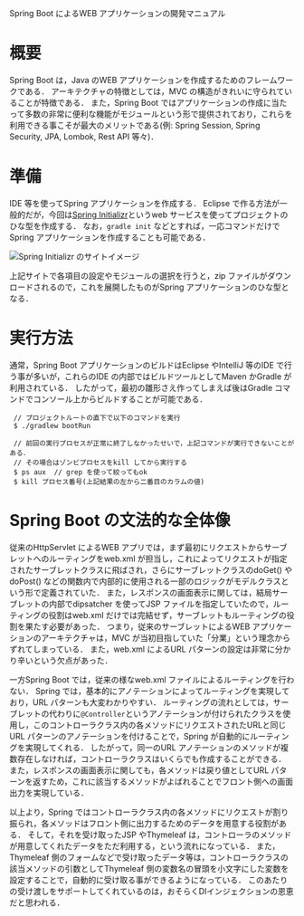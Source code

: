 Spring Boot によるWEB アプリケーションの開発マニュアル

# 概要
Spring Boot は，Java のWEB アプリケーションを作成するためのフレームワークである．
アーキテクチャの特徴としては，MVC の構造がきれいに守られていることが特徴である．
また，Spring Boot ではアプリケーションの作成に当たって多数の非常に便利な機能がモジュールという形で提供されており，これらを利用できる事こそが最大のメリットである(例: Spring Session, Spring Security, JPA, Lombok, Rest API 等々)．

# 準備
IDE 等を使ってSpring アプリケーションを作成する．
Eclipse で作る方法が一般的だが，今回は[Spring Initializr](#https://start.spring.io/)というweb サービスを使ってプロジェクトのひな型を作成する．
なお，```gradle init``` などとすれば，一応コマンドだけでSpring アプリケーションを作成することも可能である．

![Spring Initializr のサイトイメージ](https://github.com/Ailes-Grises/Java/SpringBoot/img/SpringInitializr.jpg "Spring Initializr のサイトイメージ")

上記サイトで各項目の設定やモジュールの選択を行うと，zip ファイルがダウンロードされるので，これを展開したものがSpring アプリケーションのひな型となる．

# 実行方法
通常，Spring Boot アプリケーションのビルドはEclipse やIntelliJ 等のIDE で行う事が多いが，これらのIDE の内部ではビルドツールとしてMaven かGradle が利用されている．
したがって，最初の雛形さえ作ってしまえば後はGradle コマンドでコンソール上からビルドすることが可能である．

```
 // プロジェクトルートの直下で以下のコマンドを実行
 $ ./gradlew bootRun

 // 前回の実行プロセスが正常に終了しなかったせいで，上記コマンドが実行できないことがある．
 // その場合はゾンビプロセスをkill してから実行する
 $ ps aux  // grep を使って絞ってもok
 $ kill プロセス番号(上記結果の左から二番目のカラムの値)
```

# Spring Boot の文法的な全体像
従来のHttpServlet によるWEB アプリでは，まず最初にリクエストからサーブレットへのルーティングをweb.xml が担当し，これによってリクエストが指定されたサーブレットクラスに飛ばされ，さらにサーブレットクラスのdoGet() やdoPost() などの関数内で内部的に使用される一部のロジックがモデルクラスという形で定義されていた．
また，レスポンスの画面表示に関しては，結局サーブレットの内部でdipsatcher を使ってJSP ファイルを指定していたので，ルーティングの役割はweb.xml だけでは完結せず，サーブレットもルーティングの役割を果たす必要があった．
つまり，従来のサーブレットによるWEB アプリケーションのアーキテクチャは，MVC が当初目指していた「分業」という理念からずれてしまっている．
また，web.xml によるURL パターンの設定は非常に分かり辛いという欠点があった．

一方Spring Boot では，従来の様なweb.xml ファイルによるルーティングを行わない．
Spring では，基本的にアノテーションによってルーティングを実現しており，URL パターンも大変わかりやすい．
ルーティングの流れとしては，サーブレットの代わりに```@Controller```というアノテーションが付けられたクラスを使用し，このコントローラクラス内の各メソッドにリクエストされたURLと同じURL パターンのアノテーションを付けることで，Spring が自動的にルーティングを実現してくれる．
したがって，同一のURL アノテーションのメソッドが複数存在しなければ，コントローラクラスはいくらでも作成することができる．
また，レスポンスの画面表示に関しても，各メソッドは戻り値としてURL パターンを返すため，これに該当するメソッドがよばれることでフロント側への画面出力を実現している．

以上より，Spring ではコントローラクラス内の各メソッドにリクエストが割り振られ，各メソッドはフロント側に出力するためのデータを用意する役割がある．
そして，それを受け取ったJSP やThymeleaf は，コントローラのメソッドが用意してくれたデータをただ利用する，という流れになっている．
また，Thymeleaf 側のフォームなどで受け取ったデータ等は，コントローラクラスの該当メソッドの引数としてThymeleaf 側の変数名の冒頭を小文字にした変数を設定することで，自動的に受け取る事ができるようになっている．
このあたりの受け渡しをサポートしてくれているのは，おそらくDIインジェクションの恩恵だと思われる．

